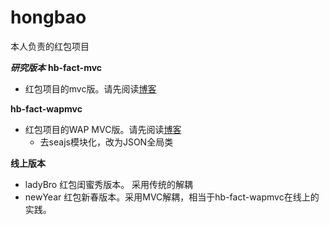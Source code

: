 # hongbao
本人负责的红包项目

***研究版本***
**hb-fact-mvc**
- 红包项目的mvc版。请先阅读[博客](https://github.com/mominger/blog/issues/7)

**hb-fact-wapmvc**
- 红包项目的WAP MVC版。请先阅读[博客](https://github.com/mominger/blog/issues/7)
  - 去seajs模块化，改为JSON全局类


**线上版本**
- ladyBro 红包闺蜜秀版本。 采用传统的解耦
- newYear 红包新春版本。采用MVC解耦，相当于hb-fact-wapmvc在线上的实践。
